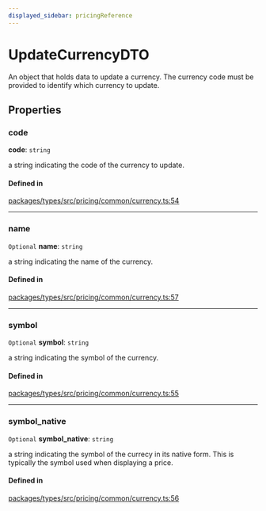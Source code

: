 ```yaml
---
displayed_sidebar: pricingReference
---
```


# UpdateCurrencyDTO

An object that holds data to update a currency. The currency code must be provided to identify which currency to update.

## Properties

### code

 **code**: `string`

a string indicating the code of the currency to update.

#### Defined in

[packages/types/src/pricing/common/currency.ts:54](https://github.com/medusajs/medusa/blob/daea35fe73/packages/types/src/pricing/common/currency.ts#L54)

___

### name

 `Optional` **name**: `string`

a string indicating the name of the currency.

#### Defined in

[packages/types/src/pricing/common/currency.ts:57](https://github.com/medusajs/medusa/blob/daea35fe73/packages/types/src/pricing/common/currency.ts#L57)

___

### symbol

 `Optional` **symbol**: `string`

a string indicating the symbol of the currency.

#### Defined in

[packages/types/src/pricing/common/currency.ts:55](https://github.com/medusajs/medusa/blob/daea35fe73/packages/types/src/pricing/common/currency.ts#L55)

___

### symbol\_native

 `Optional` **symbol\_native**: `string`

a string indicating the symbol of the currecy in its native form.
This is typically the symbol used when displaying a price.

#### Defined in

[packages/types/src/pricing/common/currency.ts:56](https://github.com/medusajs/medusa/blob/daea35fe73/packages/types/src/pricing/common/currency.ts#L56)
